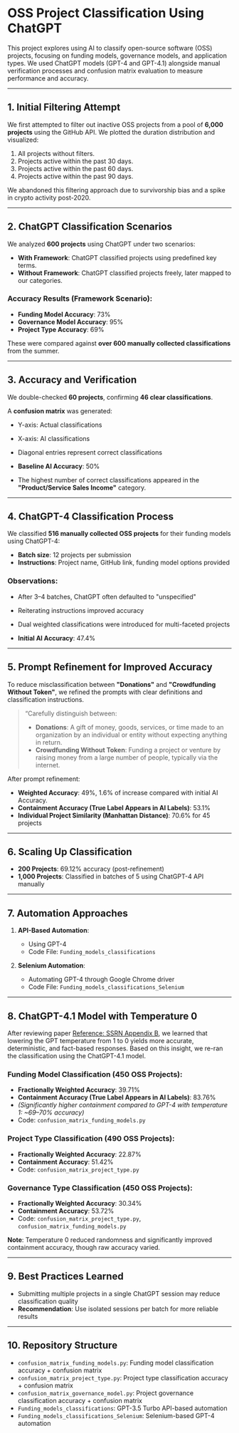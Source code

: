 # OSS Project Classification Using ChatGPT

This project explores using AI to classify open-source software (OSS) projects, focusing on funding models, governance models, and application types. We used ChatGPT models (GPT-4 and GPT-4.1) alongside manual verification processes and confusion matrix evaluation to measure performance and accuracy.

---

## 1. Initial Filtering Attempt

We first attempted to filter out inactive OSS projects from a pool of **6,000 projects** using the GitHub API. We plotted the duration distribution and visualized:

1. All projects without filters.
2. Projects active within the past 30 days.
3. Projects active within the past 60 days.
4. Projects active within the past 90 days.

We abandoned this filtering approach due to survivorship bias and a spike in crypto activity post-2020.

---

## 2. ChatGPT Classification Scenarios

We analyzed **600 projects** using ChatGPT under two scenarios:

- **With Framework**: ChatGPT classified projects using predefined key terms.
- **Without Framework**: ChatGPT classified projects freely, later mapped to our categories.

### Accuracy Results (Framework Scenario):

- **Funding Model Accuracy**: 73%
- **Governance Model Accuracy**: 95%
- **Project Type Accuracy**: 69%

These were compared against **over 600 manually collected classifications** from the summer.

---

## 3. Accuracy and Verification

We double-checked **60 projects**, confirming **46 clear classifications**.

A **confusion matrix** was generated:
- Y-axis: Actual classifications
- X-axis: AI classifications
- Diagonal entries represent correct classifications

- **Baseline AI Accuracy**: 50%
- The highest number of correct classifications appeared in the **"Product/Service Sales Income"** category.

---

## 4. ChatGPT-4 Classification Process

We classified **516 manually collected OSS projects** for their funding models using ChatGPT-4:

- **Batch size**: 12 projects per submission
- **Instructions**: Project name, GitHub link, funding model options provided

### Observations:
- After 3–4 batches, ChatGPT often defaulted to "unspecified"
- Reiterating instructions improved accuracy
- Dual weighted classifications were introduced for multi-faceted projects

- **Initial AI Accuracy**: 47.4%

---

## 5. Prompt Refinement for Improved Accuracy

To reduce misclassification between **"Donations"** and **"Crowdfunding Without Token"**, we refined the prompts with clear definitions and classification instructions.

> “Carefully distinguish between:  
> - **Donations**: A gift of money, goods, services, or time made to an organization by an individual or entity without expecting anything in return.
> - **Crowdfunding Without Token**: Funding a project or venture by raising money from a large number of people, typically via the internet.

After prompt refinement:
- **Weighted Accuracy**: 49%, 1.6% of increase compared with initial AI Accuracy. 
- **Containment Accuracy (True Label Appears in AI Labels)**: 53.1%
- **Individual Project Similarity (Manhattan Distance)**: 70.6% for 45 projects

---

## 6. Scaling Up Classification

- **200 Projects**: 69.12% accuracy (post-refinement)
- **1,000 Projects**: Classified in batches of 5 using ChatGPT-4 API manually

---

## 7. Automation Approaches

1. **API-Based Automation**:
   - Using GPT-4
   - Code File: `Funding_models_classifications`

2. **Selenium Automation**:
   - Automating GPT-4 through Google Chrome driver
   - Code File: `Funding_models_classifications_Selenium`

---

## 8. ChatGPT-4.1 Model with Temperature 0

After reviewing paper [Reference: SSRN Appendix B](https://papers.ssrn.com/sol3/papers.cfm?abstract_id=5054880), we learned that lowering the GPT temperature from 1 to 0 yields more accurate, deterministic, and fact-based responses. Based on this insight, we re-ran the classification using the ChatGPT-4.1 model.

### Funding Model Classification (450 OSS Projects):
- **Fractionally Weighted Accuracy**: 39.71%
- **Containment Accuracy (True Label Appears in AI Labels)**: 83.76%
- *(Significantly higher containment compared to GPT-4 with temperature 1: ~69–70% accuracy)*  
- Code: `confusion_matrix_funding_models.py`

### Project Type Classification (490 OSS Projects):
- **Fractionally Weighted Accuracy**: 22.87%
- **Containment Accuracy**: 51.42%  
- Code: `confusion_matrix_project_type.py`

### Governance Type Classification (450 OSS Projects):
- **Fractionally Weighted Accuracy**: 30.34%
- **Containment Accuracy**: 53.72%  
- Code: `confusion_matrix_project_type.py`, `confusion_matrix_funding_models.py`

**Note**: Temperature 0 reduced randomness and significantly improved containment accuracy, though raw accuracy varied.

---

## 9. Best Practices Learned

- Submitting multiple projects in a single ChatGPT session may reduce classification quality
-  **Recommendation**: Use isolated sessions per batch for more reliable results

---

## 10. Repository Structure

- `confusion_matrix_funding_models.py`: Funding model classification accuracy + confusion matrix
- `confusion_matrix_project_type.py`: Project type classification accuracy + confusion matrix
- `confusion_matrix_governance_model.py`: Project governance classification accuracy + confusion matrix
- `Funding_models_classifications`: GPT-3.5 Turbo API-based automation
- `Funding_models_classifications_Selenium`: Selenium-based GPT-4 automation



